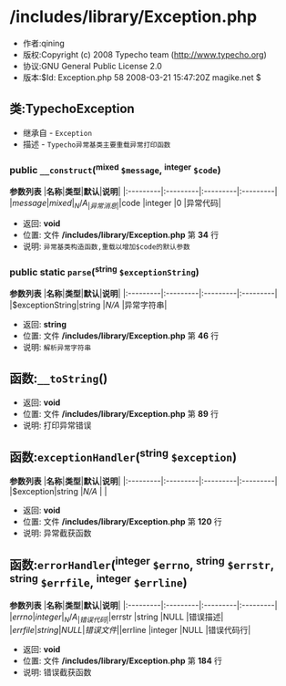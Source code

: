 # /includes/library/Exception.php #
  * 作者:qining
  * 版权:Copyright (c) 2008 Typecho team (http://www.typecho.org)
  * 协议:GNU General Public License 2.0
  * 版本:$Id: Exception.php 58 2008-03-21 15:47:20Z magike.net $

## 类:TypechoException ##
  * 继承自 - `Exception`
  * 描述 - `Typecho异常基类主要重载异常打印函数`

### public `__construct`(<sup>mixed</sup> `$message`, <sup>integer</sup> `$code`) ###
**参数列表**
|**名称**|**类型**|**默认**|**说明**|
|:---------|:---------|:---------|:---------|
|$message  |mixed     |_N/A_     |异常消息|
|$code     |integer   |0         |异常代码|

  * 返回: **void**
  * 位置: 文件 **/includes/library/Exception.php** 第 **34** 行
  * 说明: `异常基类构造函数,重载以增加$code的默认参数`

### public static `parse`(<sup>string</sup> `$exceptionString`) ###
**参数列表**
|**名称**|**类型**|**默认**|**说明**|
|:---------|:---------|:---------|:---------|
|$exceptionString|string    |_N/A_     |异常字符串|

  * 返回: **string**
  * 位置: 文件 **/includes/library/Exception.php** 第 **46** 行
  * 说明: `解析异常字符串`


## 函数:`__toString`() ##
  * 返回: **void**
  * 位置: 文件 **/includes/library/Exception.php** 第 **89** 行
  * 说明: 打印异常错误


## 函数:`exceptionHandler`(<sup>string</sup> `$exception`) ##
**参数列表**
|**名称**|**类型**|**默认**|**说明**|
|:---------|:---------|:---------|:---------|
|$exception|string    |_N/A_     |          |

  * 返回: **void**
  * 位置: 文件 **/includes/library/Exception.php** 第 **120** 行
  * 说明: 异常截获函数


## 函数:`errorHandler`(<sup>integer</sup> `$errno`, <sup>string</sup> `$errstr`, <sup>string</sup> `$errfile`, <sup>integer</sup> `$errline`) ##
**参数列表**
|**名称**|**类型**|**默认**|**说明**|
|:---------|:---------|:---------|:---------|
|$errno    |integer   |_N/A_     |错误代码|
|$errstr   |string    |NULL      |错误描述|
|$errfile  |string    |NULL      |错误文件|
|$errline  |integer   |NULL      |错误代码行|

  * 返回: **void**
  * 位置: 文件 **/includes/library/Exception.php** 第 **184** 行
  * 说明: 错误截获函数
